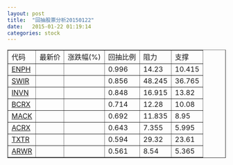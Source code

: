```yaml
---
layout: post
title:  "回抽股票分析20150122"
date:   2015-01-22 01:19:14
categories: stock
---
```

<script type="text/javascript">
var stockList = []
stockList.push('gb_enph');
stockList.push('gb_swir');
stockList.push('gb_invn');
stockList.push('gb_bcrx');
stockList.push('gb_mack');
stockList.push('gb_acrx');
stockList.push('gb_txtr');
stockList.push('gb_arwr');
</script>
<table border="1">
 <tr>
 <td>代码</td>
 <td>最新价</td>
 <td>涨跌幅(%)</td>
 <td>回抽比例</td>
 <td>阻力</td>
 <td>支撑</td>
</tr>
  <tr id="enph">
  <td><a href="http://stock.finance.sina.com.cn/usstock/quotes/ENPH.html" target="_blank">ENPH</a></td><td></td><td></td><td>0.996</td><td>14.23</td><td>10.415</td></tr>
  <tr id="swir">
  <td><a href="http://stock.finance.sina.com.cn/usstock/quotes/SWIR.html" target="_blank">SWIR</a></td><td></td><td></td><td>0.856</td><td>48.245</td><td>36.765</td></tr>
  <tr id="invn">
  <td><a href="http://stock.finance.sina.com.cn/usstock/quotes/INVN.html" target="_blank">INVN</a></td><td></td><td></td><td>0.848</td><td>16.915</td><td>13.82</td></tr>
  <tr id="bcrx">
  <td><a href="http://stock.finance.sina.com.cn/usstock/quotes/BCRX.html" target="_blank">BCRX</a></td><td></td><td></td><td>0.714</td><td>12.28</td><td>10.08</td></tr>
  <tr id="mack">
  <td><a href="http://stock.finance.sina.com.cn/usstock/quotes/MACK.html" target="_blank">MACK</a></td><td></td><td></td><td>0.692</td><td>11.835</td><td>8.95</td></tr>
  <tr id="acrx">
  <td><a href="http://stock.finance.sina.com.cn/usstock/quotes/ACRX.html" target="_blank">ACRX</a></td><td></td><td></td><td>0.643</td><td>7.355</td><td>5.995</td></tr>
  <tr id="txtr">
  <td><a href="http://stock.finance.sina.com.cn/usstock/quotes/TXTR.html" target="_blank">TXTR</a></td><td></td><td></td><td>0.594</td><td>29.32</td><td>23.61</td></tr>
  <tr id="arwr">
  <td><a href="http://stock.finance.sina.com.cn/usstock/quotes/ARWR.html" target="_blank">ARWR</a></td><td></td><td></td><td>0.561</td><td>8.54</td><td>5.365</td></tr>
</table>
